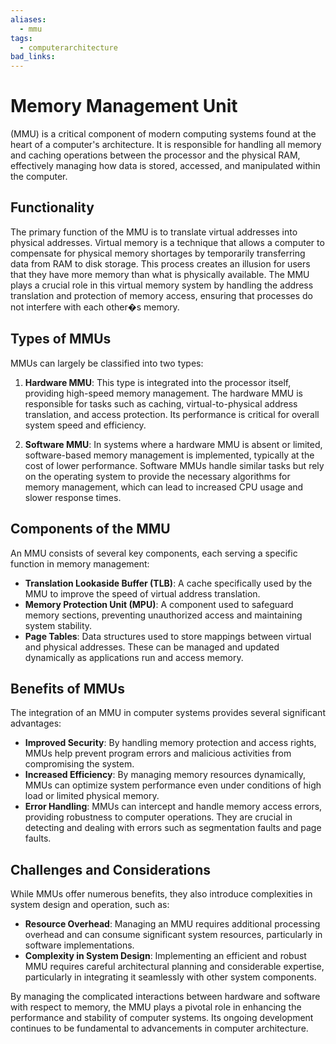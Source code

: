 ```yaml
---
aliases:
  - mmu
tags:
  - computerarchitecture
bad_links:
---
```

# Memory Management Unit
(MMU) is a critical component of modern computing systems found at the heart of a computer's architecture. It is responsible for handling all memory and caching operations between the processor and the physical RAM, effectively managing how data is stored, accessed, and manipulated within the computer.

## Functionality

The primary function of the MMU is to translate virtual addresses into physical addresses. Virtual memory is a technique that allows a computer to compensate for physical memory shortages by temporarily transferring data from RAM to disk storage. This process creates an illusion for users that they have more memory than what is physically available. The MMU plays a crucial role in this virtual memory system by handling the address translation and protection of memory access, ensuring that processes do not interfere with each other�s memory.

## Types of MMUs

MMUs can largely be classified into two types:

1. **Hardware MMU**: 
   This type is integrated into the processor itself, providing high-speed memory management. The hardware MMU is responsible for tasks such as caching, virtual-to-physical address translation, and access protection. Its performance is critical for overall system speed and efficiency.

2. **Software MMU**: 
   In systems where a hardware MMU is absent or limited, software-based memory management is implemented, typically at the cost of lower performance. Software MMUs handle similar tasks but rely on the operating system to provide the necessary algorithms for memory management, which can lead to increased CPU usage and slower response times.

## Components of the MMU

An MMU consists of several key components, each serving a specific function in memory management:

- **Translation Lookaside Buffer (TLB)**: 
  A cache specifically used by the MMU to improve the speed of virtual address translation.
- **Memory Protection Unit (MPU)**: 
  A component used to safeguard memory sections, preventing unauthorized access and maintaining system stability.
- **Page Tables**: 
  Data structures used to store mappings between virtual and physical addresses. These can be managed and updated dynamically as applications run and access memory.

## Benefits of MMUs

The integration of an MMU in computer systems provides several significant advantages:

- **Improved Security**: 
  By handling memory protection and access rights, MMUs help prevent program errors and malicious activities from compromising the system.
- **Increased Efficiency**: 
  By managing memory resources dynamically, MMUs can optimize system performance even under conditions of high load or limited physical memory.
- **Error Handling**: 
  MMUs can intercept and handle memory access errors, providing robustness to computer operations. They are crucial in detecting and dealing with errors such as segmentation faults and page faults.

## Challenges and Considerations

While MMUs offer numerous benefits, they also introduce complexities in system design and operation, such as:

- **Resource Overhead**: 
  Managing an MMU requires additional processing overhead and can consume significant system resources, particularly in software implementations.
- **Complexity in System Design**: 
  Implementing an efficient and robust MMU requires careful architectural planning and considerable expertise, particularly in integrating it seamlessly with other system components.

By managing the complicated interactions between hardware and software with respect to memory, the MMU plays a pivotal role in enhancing the performance and stability of computer systems. Its ongoing development continues to be fundamental to advancements in computer architecture.